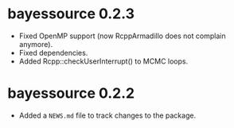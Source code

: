 # bayessource 0.2.3

* Fixed OpenMP support (now RcppArmadillo does not complain anymore).
* Fixed dependencies.
* Added Rcpp::checkUserInterrupt() to MCMC loops.

# bayessource 0.2.2

* Added a `NEWS.md` file to track changes to the package.



